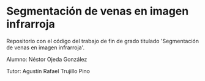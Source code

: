 # Segmentación de venas en imagen infrarroja

Repositorio con el código del trabajo de fin de grado titulado 'Segmentación de venas en imagen infrarroja'.

Alumno: Néstor Ojeda González

Tutor: Agustín Rafael Trujillo Pino